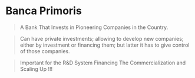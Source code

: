 # Banca Primoris

> A Bank That Invests in Pioneering Companies in the Country.
> 

> Can have private investments; allowing to develop  new companies; either by investment or financing them; but latter it has to give control of those companies.
> 

> Important for the R&D System Financing The Commercialization and Scaling Up !!!
>